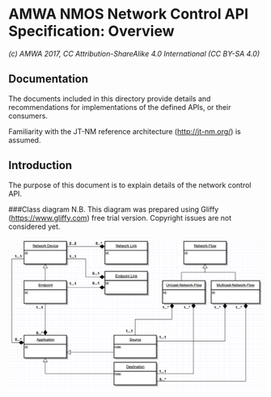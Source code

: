 # AMWA NMOS Network Control API Specification: Overview

_(c) AMWA 2017, CC Attribution-ShareAlike 4.0 International (CC BY-SA 4.0)_

## Documentation

The documents included in this directory provide details and recommendations for implementations of the defined APIs, or their consumers.

Familiarity with the JT-NM reference architecture (http://jt-nm.org/) is assumed.

## Introduction

The purpose of this document is to explain details of the network control API.

###Class diagram
N.B. This diagram was prepared using Gliffy (https://www.gliffy.com) free trial version. Copyright issues are not considered yet.
 
![Class Diagram](images/class-diagram.png)
